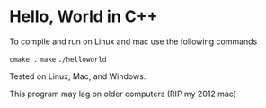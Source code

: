 # Hello, World in C++

To compile and run on Linux and mac use the following commands

`cmake .`
`make`
`./helloworld`


Tested on Linux, Mac, and Windows.

This program may lag on older computers (RIP my 2012 mac)
